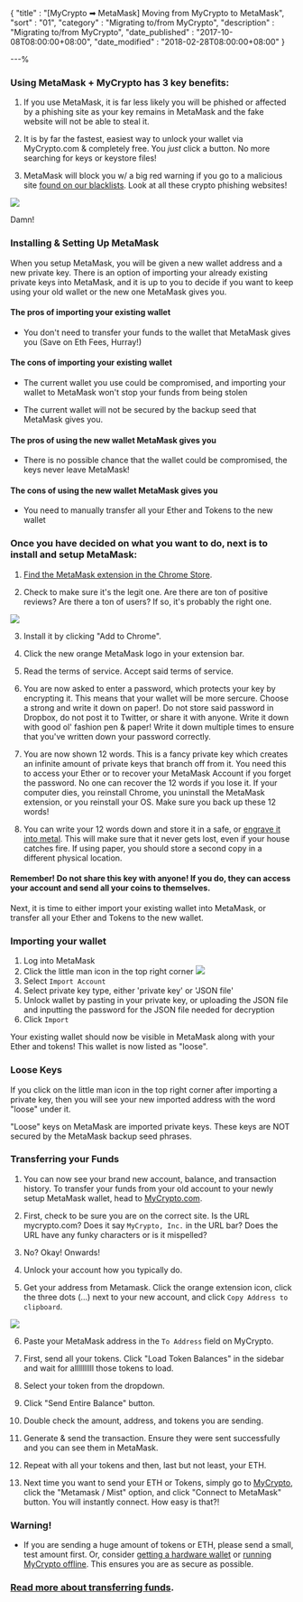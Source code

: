 {
"title"       : "[MyCrypto ➡ MetaMask] Moving from MyCrypto to MetaMask",
"sort"        : "01",
"category"    : "Migrating to/from MyCrypto",
"description" : "Migrating to/from MyCrypto",
"date_published" : "2017-10-08T08:00:00+08:00",
"date_modified"  : "2018-02-28T08:00:00+08:00"
}

---%

### Using MetaMask + MyCrypto has 3 key benefits:

1. If you use MetaMask, it is far less likely you will be phished or affected by a phishing site as your key remains in MetaMask and the fake website will not be able to steal it.

2. It is by far the fastest, easiest way to unlock your wallet via MyCrypto.com & completely free. You *just* click a button. No more searching for keys or keystore files!

3. MetaMask will block you w/ a big red warning if you go to a malicious site [found on our blacklists](https://github.com/409H/EtherAddressLookup/blob/master/blacklists/domains.json). Look at all these crypto phishing websites!

![](../images/metamask/moving-from-private-key-to-metamask_03.jpg)

Damn!



### Installing & Setting Up MetaMask

When you setup MetaMask, you will be given a new wallet address and a new private key. There is an option of importing your already existing private keys into MetaMask, and it is up to you to decide if you want to keep using your old wallet or the new one MetaMask gives you.

#### The pros of importing your existing wallet
- You don't need to transfer your funds to the wallet that MetaMask gives you (Save on Eth Fees, Hurray!)

#### The cons of importing your existing wallet
- The current wallet you use could be compromised, and importing your wallet to MetaMask won't stop your funds
from being stolen

- The current wallet will not be secured by the backup seed that MetaMask gives you.

#### The pros of using the new wallet MetaMask gives you
- There is no possible chance that the wallet could be compromised, the keys never leave MetaMask!

#### The cons of using the new wallet MetaMask gives you
- You need to manually transfer all your Ether and Tokens to the new wallet

### Once you have decided on what you want to do, next is to install and setup MetaMask:

1. [Find the MetaMask extension in the Chrome Store](https://chrome.google.com/webstore/detail/metamask/nkbihfbeogaeaoehlefnkodbefgpgknn).

2. Check to make sure it's the legit one. Are there are ton of positive reviews? Are there a ton of users? If so, it's probably the right one.

![](../images/metamask/moving-from-private-key-to-metamask_01.jpg)

3. Install it by clicking "Add to Chrome".

4. Click the new orange MetaMask logo in your extension bar.

5. Read the terms of service. Accept said terms of service.

6. You are now asked to enter a password, which protects your key by encrypting it. This means that your wallet will be more sercure. Choose a strong and write it down on paper!. Do not store said password in Dropbox, do not post it to Twitter, or share it with anyone. Write it down with good ol' fashion pen & paper! Write it down multiple times to ensure that you've written down your password correctly.

7. You are now shown 12 words. This is a fancy private key which creates an infinite amount of private keys that branch off from it. You need this to access your Ether or to recover your MetaMask Account if you forget the password. No one can recover the 12 words if you lose it. If your computer dies, you reinstall Chrome, you uninstall the MetaMask extension, or you reinstall your OS. Make sure you back up these 12 words!

8. You can write your 12 words down and store it in a safe, or [engrave it into metal](https://cryptosteel.com/). This will make sure that it never gets lost, even if your house catches fire. If using paper, you should store a second copy in a different physical location.

#### Remember! Do not share this key with anyone! If you do, they can access your account and send all your coins to themselves.

Next, it is time to either import your existing wallet into MetaMask, or transfer all your Ether and Tokens to the new wallet.

### Importing your wallet

1. Log into MetaMask
2. Click the little man icon in the top right corner
![](https://i.imgur.com/oWo09hI.png)
3. Select `Import Account`
4. Select private key type, either 'private key' or 'JSON file'
4. Unlock wallet by pasting in your private key, or uploading the JSON file and inputting the password for the JSON file needed for decryption
5. Click `Import`

Your existing wallet should now be visible in MetaMask along with your Ether and tokens! This wallet is now listed as "loose".

### Loose Keys

If you click on the little man icon in the top right corner after importing a private key, then you will see your new imported address with the word "loose" under it.

"Loose" keys on MetaMask are imported private keys. These keys are NOT secured by the MetaMask backup seed phrases.


### Transferring your Funds

1. You can now see your brand new account, balance, and transaction history. To transfer your funds from your old account to your newly setup MetaMask wallet, head to [MyCrypto.com](https://mycrypto.com/#send-transaction).

2. First, check to be sure you are on the correct site. Is the URL mycrypto.com? Does it say `MyCrypto, Inc.` in the URL bar? Does the URL have any funky characters or is it mispelled?

3. No? Okay! Onwards!

4. Unlock your account how you typically do.

5. Get your address from Metamask. Click the orange extension icon, click the three dots (...) next to your new account, and click `Copy Address to clipboard`.

![](../images/metamask/moving-from-private-key-to-metamask_02.jpg)

6. Paste your MetaMask address in the `To Address` field on MyCrypto.

7. First, send all your tokens. Click "Load Token Balances" in the sidebar and wait for allllllllll those tokens to load.

8. Select your token from the dropdown.

9. Click "Send Entire Balance" button.

10. Double check the amount, address, and tokens you are sending.

10. Generate & send the transaction. Ensure they were sent successfully and you can see them in MetaMask.

11. Repeat with all your tokens and then, last but not least, your ETH.

12. Next time you want to send your ETH or Tokens, simply go to [MyCrypto](https://mycrypto.com/), click the "Metamask / Mist" option, and click "Connect to MetaMask" button. You will instantly connect. How easy is that?!


### Warning!

*  If you are sending a huge amount of tokens or ETH, please send a small, test amount first. Or, consider [getting a hardware wallet](https://support.mycrypto.com/hardware-wallets/hardware-wallet-recommendations.html) or [running MyCrypto offline](https://support.mycrypto.com/offline/running-mycrypto-locally.html). This ensures you are as secure as possible.



### [Read more about transferring funds](https://support.mycrypto.com/send/how-to-send-transaction.html).
